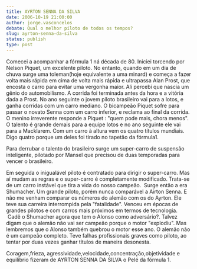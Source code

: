 ```yaml
---
title: AYRTON SENNA DA SILVA
date: 2006-10-19 21:00:00
author: jorge.vasconcelos
debate: Qual o melhor piloto de todos os tempos?
slug: ayrton-senna-da-silva
status: publish 
type: post
---
```


Comecei a acompanhar a fórmula 1 ná década de 80. Iniciei torcendo por Nelson Piquet, um excelente piloto. No entanto, quando em um dia de chuva surge uma toleman(hoje equivalente a uma minard) e começa a fazer volta mais rápida em cima de volta mais rápida e ultrapassa Alan Prost, que encosta o carro para evitar uma vergonha maior. Ali percebi que nascia um gênio do automobilismo. A corrida foi terminada antes da hora e a vitória dada a Prost. No ano seguinte o jovem piloto brasileiro vai para a lotos, e ganha corridas com um carro mediano. O bicampeão Piquet sofre para passar o novato Senna com um carro inferior, e reclama ao final da corrida. O menino irreverente responde a Piquet : "quem pode mais, chora menos". O talento é grande demais para a equipe lotos e no ano seguinte ele vai para a Macklarem. Com um carro à altura vem os quatro títulos mundiais. Digo quatro porque um deles foi tirado no tapetão da fórmula1.


Para derrubar o talento do brasileiro surge um super-carro de suspensão inteligente, pilotado por Mansel que precisou de duas temporadas para vencer o brasileiro.


Em seguida o inigualável piloto é contratado para dirigir o super-carro. Mas aí mudam as regras e o super-carro é completamente modificado. Trata-se de um carro instável que tira a vida do nosso campeão.  Surge então a era Shumacher. Um grande piloto, porém nunca comparável a Airton Senna. E não me venham comparar os números do alemão com os do Ayrton. Ele teve sua carreira interrompida pela "fatalidade". Venceu em épocas de grandes pilotos e com carros mais próximos em termos de tecnologia.  Cadê o Shumacher agora que tem o Alonso como adversário?. Talvez digam que o alemão não vai ser campeão porque o motor "explodiu". Mas lembremos que o Alonso também quebrou o motor esse ano. O alemão não é um campeão completo. Teve falhas profissionais graves como piloto, ao tentar por duas vezes ganhar títulos de maneira desonesta.


Coragem,frieza, agressividade,velocidade,concentração,objetividade e equilíbrio fizeram de AYRTON SENNA DA SILVA o Pelé da fórmula 1. 


